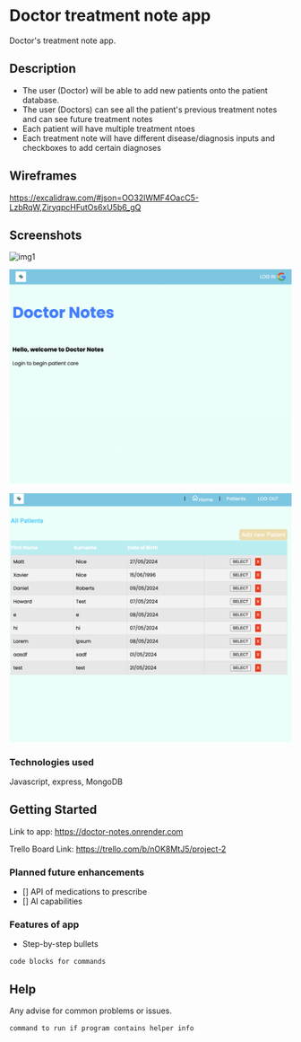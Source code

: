 # Doctor treatment note app

Doctor's treatment note app. 
## Description

* The user (Doctor) will be able to add new patients onto the patient database. 
* The user (Doctors) can see all the patient's previous treatment notes and can see future treatment notes
* Each patient will have multiple treatment ntoes
* Each treatment note will have different disease/diagnosis inputs and checkboxes to add certain diagnoses

## Wireframes
https://excalidraw.com/#json=OO32lWMF4OacC5-LzbRqW,ZiryqpcHFutOs6xU5b6_gQ

## Screenshots
![img1](https://github.com/normalspoon/doctor_notes/blob/main/imgs/!screenshot%202.png)

![img2](https://github.com/normalspoon/doctor_notes/blob/main/imgs/screenshot.png)

![img3](https://github.com/normalspoon/doctor_notes/blob/main/imgs/screenshot1.png)

### Technologies used

Javascript, express, MongoDB

## Getting Started

Link to app: 
https://doctor-notes.onrender.com

Trello Board Link: 
https://trello.com/b/nOK8MtJ5/project-2

### Planned future enhancements

- [] API of medications to prescribe
- [] AI capabilities 

### Features of app

* Step-by-step bullets
```
code blocks for commands
```

## Help

Any advise for common problems or issues.
```
command to run if program contains helper info
```
